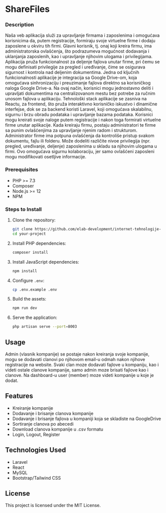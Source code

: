 # ShareFiles

### Description
Naša veb aplikacija služi za upravljanje firmama i zaposlenima i omogućava korisnicima da, putem registracije, formiraju svoje virtuelne firme i dodaju zaposlene u okviru tih firmi. Glavni korisnik, tj. onaj koji kreira firmu, ima administratorska ovlašćenja, što podrazumeva mogućnost dodavanja i uklanjanja zaposlenih, kao i upravljanje njihovim ulogama i privilegijama. Aplikacija pruža funkcionalnost za deljenje fajlova unutar firme, pri čemu se mogu definisati privilegije za pregled i uređivanje, čime se osigurava sigurnost i kontrola nad deljenim dokumentima.
Jedna od ključnih funkcionalnosti aplikacije je integracija sa Google Drive-om, koja omogućava sinhronizaciju i preuzimanje fajlova direktno sa korisničkog naloga Google Drive-a. Na ovaj način, korisnici mogu jednostavno deliti i upravljati dokumentima na centralizovanom mestu bez potrebe za ručnim unosom fajlova u aplikaciju.
Tehnološki stack aplikacije se zasniva na Reactu, za frontend, što pruža interaktivno korisničko iskustvo i dinamične interfejse, dok se za backend koristi Laravel, koji omogućava skalabilnu, sigurnu i brzu obradu podataka i upravljanje bazama podataka.
Korisnici mogu kreirati svoje naloge putem registracije i nakon toga formirati virtuelne firme unutar aplikacije. Kada kreiraju firmu, postaju administratori te firme sa punim ovlašćenjima za upravljanje njenim radom i strukturom. Administrator firme ima potpuna ovlašćenja da kontroliše pristup svakom dokumentu, fajlu ili folderu. Može dodeliti različite nivoe privilegija (npr. pregled, uređivanje, deljenje) zaposlenima u skladu sa njihovim ulogama u firmi. Ovo omogućava sigurnu kolaboraciju, jer samo ovlašćeni zaposleni mogu modifikovati osetljive informacije.

### Prerequisites
- PHP >= 7.3
- Composer
- Node.js >= 12
- NPM 

### Steps to Install
1. Clone the repository:
    ```bash
    git clone https://github.com/elab-development/internet-tehnologije-projekat-appzacuvanjepodataka_2020_0417.git
    cd your-project
    ```

2. Install PHP dependencies:
    ```bash
    composer install
    ```

3. Install JavaScript dependencies:
    ```bash
    npm install
    ```

4. Configure `.env`:
    ```bash
    cp .env.example .env
    ```

5. Build the assets:
    ```bash
    npm run dev
    ```

6. Serve the application:
    ```bash
    php artisan serve --port=8003
    ```

## Usage
Admin (vlasnik kompanije) se postaje nakon kreiranja svoje kompanije, mogu se dodavati clanovi po njihovom email-u odmah nakon njihove registracije na website. Svaki clan moze dodavati fajlove u kompaniju, kao i videti ostale clanove kompanije, samo admin moze brisati fajlove kao i clanove. Na dashboard-u user (member) moze videti kompanije u koje je dodat. 

## Features
- Kreiranje kompanije
- Dodavanje i brisanje clanova kompanije
- Dodavanje i brisanje fajlova u kompaniji koja se skladiste na GoogleDrive
- Sortiranje clanova po abecedi
- Download clanova kompanije u .csv formatu
- Login, Logout, Register

## Technologies Used
- Laravel
- React
- MySQL
- Bootstrap/Tailwind CSS

## License
This project is licensed under the MIT License.
